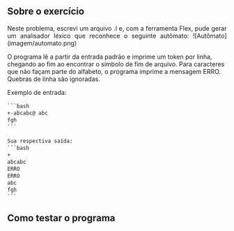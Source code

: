 ## Sobre o exercício
<p align="justify"> 
  Neste problema, escrevi um arquivo .l e, com a ferramenta Flex, pude gerar um analisador léxico que reconhece o seguinte autômato:
  ![Autômato](imagem/automato.png)

  O programa lê a partir da entrada padrão e imprime um token por linha, chegando ao fim ao encontrar o símbolo de fim de arquivo. Para caracteres que não façam parte do alfabeto, o programa imprime a mensagem ERRO. Quebras de linha são ignoradas. 
  
  Exemplo de entrada:

    ```bash
    +-abcabc@ abc
    fgh
    ```

    Sua respectiva saída:
    ```bash
    +
    abcabc
    ERRO
    ERRO
    abc
    fgh
    ```
</p>

## Como testar o programa

